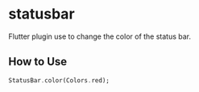 # statusbar

Flutter plugin use to change the color of the status bar.

## How to Use

```dart
StatusBar.color(Colors.red);
```
